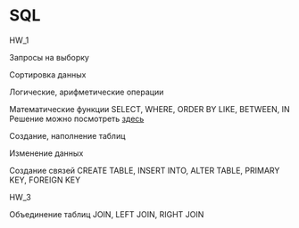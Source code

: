 # SQL

HW_1

Запросы на выборку

Сортировка данных

Логические, арифметические операции

Математические функции
SELECT, WHERE, ORDER BY
LIKE, BETWEEN, IN
Решение можно посмотреть [здесь](HW_2https://github.com/alicelav/SQL/blob/main/hm1.sql)

Создание, наполнение таблиц

Изменение данных

Создание связей
CREATE TABLE, INSERT INTO, ALTER TABLE, PRIMARY KEY, FOREIGN KEY


HW_3

Объединение таблиц
JOIN, LEFT JOIN, RIGHT JOIN
